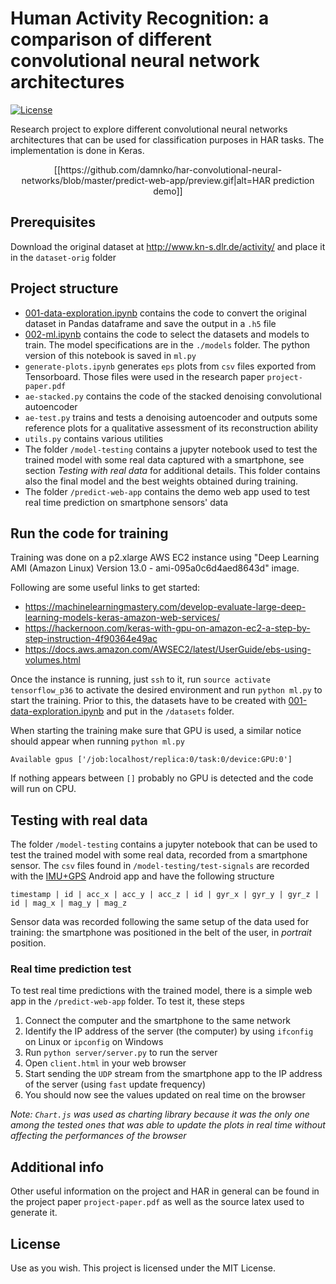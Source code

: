
# Human Activity Recognition: a comparison of different convolutional neural network architectures
[![License][licence-badge]](/LICENSE)

Research project to explore different convolutional neural networks architectures that can be used for classification purposes in HAR tasks. The implementation is done in Keras.

<p align="center">
    [[https://github.com/damnko/har-convolutional-neural-networks/blob/master/predict-web-app/preview.gif|alt=HAR prediction demo]]
</p>

## Prerequisites
Download the original dataset at  http://www.kn-s.dlr.de/activity/ and place it in the `dataset-orig` folder

## Project structure
* [001-data-exploration.ipynb](https://github.com/damnko/har-convolutional-neural-networks/blob/master/001-data-exploration.ipynb) contains the code to convert the original dataset in Pandas dataframe and save the output in a `.h5` file
* [002-ml.ipynb](https://github.com/damnko/har-convolutional-neural-networks/blob/master/002-ml.ipynb) contains the code to select the datasets and models to train. The model specifications are in the `./models` folder. The python version of this notebook is saved in `ml.py`
* `generate-plots.ipynb` generates `eps` plots from `csv` files exported from Tensorboard. Those files were used in the research paper `project-paper.pdf`
* `ae-stacked.py` contains the code of the stacked denoising convolutional autoencoder
* `ae-test.py` trains and tests a denoising autoencoder and outputs some reference plots for a qualitative assessment of its reconstruction ability
* `utils.py` contains various utilities
* The folder `/model-testing` contains a jupyter notebook used to test the trained model with some real data captured with a smartphone, see section *Testing with real data* for additional details. This folder contains also the final model and the best weights obtained during training.
* The folder `/predict-web-app` contains the demo web app used to test real time prediction on smartphone sensors' data

## Run the code for training
Training was done on a p2.xlarge AWS EC2 instance using "Deep Learning AMI (Amazon Linux) Version 13.0 - ami-095a0c6d4aed8643d" image.

Following are some useful links to get started:

* https://machinelearningmastery.com/develop-evaluate-large-deep-learning-models-keras-amazon-web-services/
* https://hackernoon.com/keras-with-gpu-on-amazon-ec2-a-step-by-step-instruction-4f90364e49ac
* https://docs.aws.amazon.com/AWSEC2/latest/UserGuide/ebs-using-volumes.html

Once the instance is running, just `ssh` to it, run `source activate tensorflow_p36` to activate the desired environment and run `python ml.py` to start the training. Prior to this, the datasets have to be created with  [001-data-exploration.ipynb](https://github.com/damnko/har-convolutional-neural-networks/blob/master/001-data-exploration.ipynb) and put in the `/datasets` folder.

When starting the training make sure that GPU is used, a similar notice should appear when running `python ml.py`
    
    Available gpus ['/job:localhost/replica:0/task:0/device:GPU:0']

If nothing appears between `[]` probably no GPU is detected and the code will run on CPU.

## Testing with real data
The folder `/model-testing` contains a jupyter notebook that can be used to test the trained model with some real data, recorded from a smartphone sensor. The `csv` files found in `/model-testing/test-signals` are recorded with the [IMU+GPS](https://play.google.com/store/apps/details?id=de.lorenz_fenster.sensorstreamgps) Android app and have the following structure

    timestamp | id | acc_x | acc_y | acc_z | id | gyr_x | gyr_y | gyr_z | id | mag_x | mag_y | mag_z
 
Sensor data was recorded following the same setup of the data used for training: the smartphone was positioned in the belt of the user, in *portrait* position.
 
### Real time prediction test
To test real time predictions with the trained model, there is a simple web app in the `/predict-web-app` folder. To test it, these steps

 1. Connect the computer and the smartphone to the same network
 2. Identify the IP address of the server (the computer) by using `ifconfig` on Linux or `ipconfig` on Windows
 3. Run `python server/server.py` to run the server
 4. Open `client.html` in your web browser
 5. Start sending the `UDP` stream from the smartphone app to the IP address of the server (using `fast` update frequency)
 6. You should now see the values updated on real time on the browser

*Note: `Chart.js` was used as charting library because it was the only one among the tested ones that was able to update the plots in real time without affecting the performances of the browser*

## Additional info
Other useful information on the project and HAR in general can be found in the project paper `project-paper.pdf` as well as the source latex used to generate it.

## License
Use as you wish. This project is licensed under the MIT License.


[licence-badge]: https://img.shields.io/npm/l/express.svg